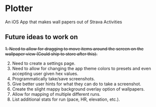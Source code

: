 # Plotter
An iOS App that makes wall papers out of Strava Activities

## Future ideas to work on

~~1. Need to allow for dragging to move items around the screen on the wallpaper view (Could ship to store after this).~~

  2. Need to create a settings page.
  3. Need to allow for changing the app theme colors to presets and even accepting user given hex values.
  4. Programmatically take/save screenshots.
  5. Give better user hints for what they can do to take a screenshot.
  6. Create the slight mappy background overlay option of wallpapers.
  7. Allow for mapping of multiple different runs.
  8. List additional stats for run (pace, HR, elevation, etc.).
  
